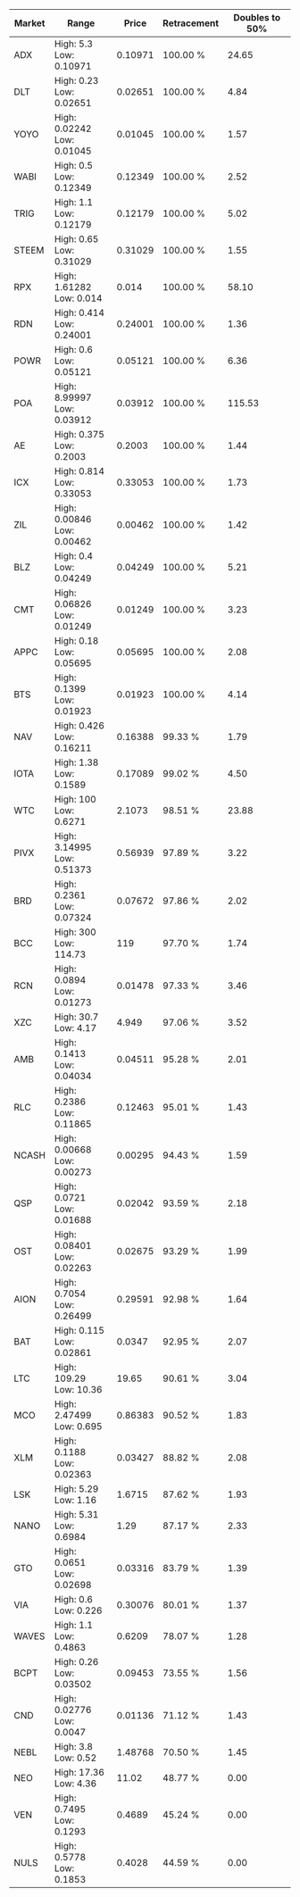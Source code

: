 | Market | Range | Price| Retracement | Doubles to 50% |
| --- | --- | --- | --- | --- |
| ADX | High: 5.3<br />Low: 0.10971 | 0.10971 | 100.00 % | 24.65 |
| DLT | High: 0.23<br />Low: 0.02651 | 0.02651 | 100.00 % | 4.84 |
| YOYO | High: 0.02242<br />Low: 0.01045 | 0.01045 | 100.00 % | 1.57 |
| WABI | High: 0.5<br />Low: 0.12349 | 0.12349 | 100.00 % | 2.52 |
| TRIG | High: 1.1<br />Low: 0.12179 | 0.12179 | 100.00 % | 5.02 |
| STEEM | High: 0.65<br />Low: 0.31029 | 0.31029 | 100.00 % | 1.55 |
| RPX | High: 1.61282<br />Low: 0.014 | 0.014 | 100.00 % | 58.10 |
| RDN | High: 0.414<br />Low: 0.24001 | 0.24001 | 100.00 % | 1.36 |
| POWR | High: 0.6<br />Low: 0.05121 | 0.05121 | 100.00 % | 6.36 |
| POA | High: 8.99997<br />Low: 0.03912 | 0.03912 | 100.00 % | 115.53 |
| AE | High: 0.375<br />Low: 0.2003 | 0.2003 | 100.00 % | 1.44 |
| ICX | High: 0.814<br />Low: 0.33053 | 0.33053 | 100.00 % | 1.73 |
| ZIL | High: 0.00846<br />Low: 0.00462 | 0.00462 | 100.00 % | 1.42 |
| BLZ | High: 0.4<br />Low: 0.04249 | 0.04249 | 100.00 % | 5.21 |
| CMT | High: 0.06826<br />Low: 0.01249 | 0.01249 | 100.00 % | 3.23 |
| APPC | High: 0.18<br />Low: 0.05695 | 0.05695 | 100.00 % | 2.08 |
| BTS | High: 0.1399<br />Low: 0.01923 | 0.01923 | 100.00 % | 4.14 |
| NAV | High: 0.426<br />Low: 0.16211 | 0.16388 | 99.33 % | 1.79 |
| IOTA | High: 1.38<br />Low: 0.1589 | 0.17089 | 99.02 % | 4.50 |
| WTC | High: 100<br />Low: 0.6271 | 2.1073 | 98.51 % | 23.88 |
| PIVX | High: 3.14995<br />Low: 0.51373 | 0.56939 | 97.89 % | 3.22 |
| BRD | High: 0.2361<br />Low: 0.07324 | 0.07672 | 97.86 % | 2.02 |
| BCC | High: 300<br />Low: 114.73 | 119 | 97.70 % | 1.74 |
| RCN | High: 0.0894<br />Low: 0.01273 | 0.01478 | 97.33 % | 3.46 |
| XZC | High: 30.7<br />Low: 4.17 | 4.949 | 97.06 % | 3.52 |
| AMB | High: 0.1413<br />Low: 0.04034 | 0.04511 | 95.28 % | 2.01 |
| RLC | High: 0.2386<br />Low: 0.11865 | 0.12463 | 95.01 % | 1.43 |
| NCASH | High: 0.00668<br />Low: 0.00273 | 0.00295 | 94.43 % | 1.59 |
| QSP | High: 0.0721<br />Low: 0.01688 | 0.02042 | 93.59 % | 2.18 |
| OST | High: 0.08401<br />Low: 0.02263 | 0.02675 | 93.29 % | 1.99 |
| AION | High: 0.7054<br />Low: 0.26499 | 0.29591 | 92.98 % | 1.64 |
| BAT | High: 0.115<br />Low: 0.02861 | 0.0347 | 92.95 % | 2.07 |
| LTC | High: 109.29<br />Low: 10.36 | 19.65 | 90.61 % | 3.04 |
| MCO | High: 2.47499<br />Low: 0.695 | 0.86383 | 90.52 % | 1.83 |
| XLM | High: 0.1188<br />Low: 0.02363 | 0.03427 | 88.82 % | 2.08 |
| LSK | High: 5.29<br />Low: 1.16 | 1.6715 | 87.62 % | 1.93 |
| NANO | High: 5.31<br />Low: 0.6984 | 1.29 | 87.17 % | 2.33 |
| GTO | High: 0.0651<br />Low: 0.02698 | 0.03316 | 83.79 % | 1.39 |
| VIA | High: 0.6<br />Low: 0.226 | 0.30076 | 80.01 % | 1.37 |
| WAVES | High: 1.1<br />Low: 0.4863 | 0.6209 | 78.07 % | 1.28 |
| BCPT | High: 0.26<br />Low: 0.03502 | 0.09453 | 73.55 % | 1.56 |
| CND | High: 0.02776<br />Low: 0.0047 | 0.01136 | 71.12 % | 1.43 |
| NEBL | High: 3.8<br />Low: 0.52 | 1.48768 | 70.50 % | 1.45 |
| NEO | High: 17.36<br />Low: 4.36 | 11.02 | 48.77 % | 0.00 |
| VEN | High: 0.7495<br />Low: 0.1293 | 0.4689 | 45.24 % | 0.00 |
| NULS | High: 0.5778<br />Low: 0.1853 | 0.4028 | 44.59 % | 0.00 |
